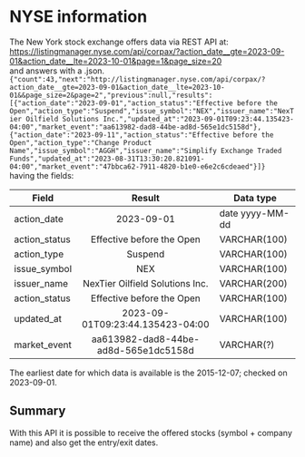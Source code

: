 # NYSE information

The New York stock exchange offers data via REST API at:</br>
https://listingmanager.nyse.com/api/corpax/?action_date__gte=2023-09-01&action_date__lte=2023-10-01&page=1&page_size=20
</br>
and answers with a .json.</br>
``{"count":43,"next":"http://listingmanager.nyse.com/api/corpax/?action_date__gte=2023-09-01&action_date__lte=2023-10-01&&page_size=2&page=2","previous":null,"results":[{"action_date":"2023-09-01","action_status":"Effective before the Open","action_type":"Suspend","issue_symbol":"NEX","issuer_name":"NexTier Oilfield Solutions Inc.","updated_at":"2023-09-01T09:23:44.135423-04:00","market_event":"aa613982-dad8-44be-ad8d-565e1dc5158d"},{"action_date":"2023-09-11","action_status":"Effective before the Open","action_type":"Change Product Name","issue_symbol":"AGGH","issuer_name":"Simplify Exchange Traded Funds","updated_at":"2023-08-31T13:30:20.821091-04:00","market_event":"47bbca62-7911-4820-b1e0-e6e2c6cdeaed"}]}`` </br>
having the fields:</br>

| Field       |          Result           | Data type       |
|-------------|:-------------------------:|-----------------|
|action_date|         2023-09-01                  | date yyyy-MM-dd |
| action_status    | Effective before the Open | VARCHAR(100)    |
| action_type   |         Suspend          | VARCHAR(100)    |
| issue_symbol    |       NEX      | VARCHAR(100)    |
| issuer_name | NexTier Oilfield Solutions Inc. | VARCHAR(200)    |
| action_status| Effective before the Open| VARCHAR(100)    |
| updated_at|2023-09-01T09:23:44.135423-04:00| VARCHAR(100)    |
| market_event|aa613982-dad8-44be-ad8d-565e1dc5158d| VARCHAR(?)      |

The earliest date for which data is available is the 2015-12-07; checked on 2023-09-01.

## Summary

With this API it is possible to receive the offered stocks (symbol + company name) and also get the entry/exit dates. 